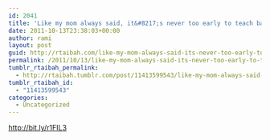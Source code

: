 ```yaml
---
id: 2041
title: 'Like my mom always said, it&#8217;s never too early to teach babies HTML ;) #tige'
date: 2011-10-13T23:38:03+00:00
author: rami
layout: post
guid: http://rtaibah.com/like-my-mom-always-said-its-never-too-early-to-teach/
permalink: /2011/10/13/like-my-mom-always-said-its-never-too-early-to-teach/
tumblr_rtaibah_permalink:
  - http://rtaibah.tumblr.com/post/11413599543/like-my-mom-always-said-its-never-too-early-to-teach
tumblr_rtaibah_id:
  - "11413599543"
categories:
  - Uncategorized
---
```

<http://bit.ly/r1FIL3>
